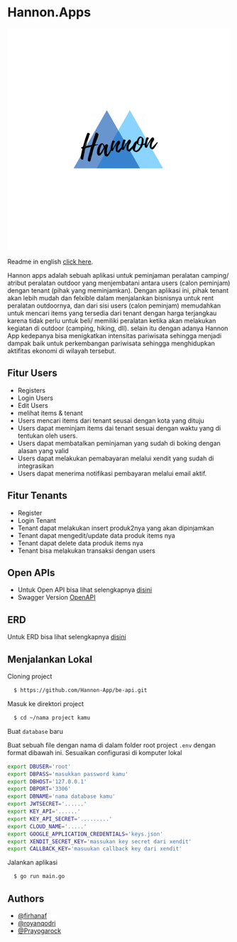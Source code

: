 
# Hannon.Apps

![Logo](https://github.com/Hannon-App/be-api/blob/main/Hannon.png)

Readme in english [click here](https://github.com/Hannon-App/be-api/blob/main/README_english.md).

Hannon apps adalah sebuah aplikasi untuk peminjaman peralatan camping/ atribut peralatan outdoor yang menjembatani antara users (calon peminjam) dengan tenant (pihak yang meminjamkan). Dengan aplikasi ini, pihak tenant akan lebih mudah dan felxible dalam menjalankan bisnisnya untuk rent peralatan outdoornya, dan dari sisi users (calon peminjam) memudahkan untuk mencari items yang tersedia dari tenant dengan harga terjangkau karena tidak perlu untuk beli/ memiliki peralatan ketika akan melakukan kegiatan di outdoor (camping, hiking, dll). selain itu dengan adanya Hannon App kedepanya bisa menigkatkan intensitas pariwisata sehingga menjadi dampak baik untuk perkembangan pariwisata sehingga menghidupkan aktifitas ekonomi di wilayah tersebut.


## Fitur Users 

- Registers
- Login Users
- Edit Users
- melihat items & tenant
- Users mencari items dari tenant seusai dengan kota yang dituju
- Users dapat meminjam items dai tenant sesuai dengan waktu yang di tentukan oleh users.
- Users dapat membatalkan peminjaman yang sudah di boking dengan alasan yang valid
- Users dapat melakukan pemabayaran melalui xendit yang sudah di integrasikan
- Users dapat menerima notifikasi pembayaran melalui email aktif.

## Fitur Tenants

- Register
- Login Tenant
- Tenant dapat melakukan insert produk2nya yang akan dipinjamkan
- Tenant dapat mengedit/update data produk items nya
- Tenant dapat delete data produk items nya
- Tenant bisa melakukan transaksi dengan users

## Open APIs

- Untuk Open API bisa lihat selengkapnya [disini](https://github.com/Hannon-App/be-api/blob/main/hannonapp-openAPI.yml)
- Swagger Version [OpenAPI](https://app.swaggerhub.com/apis/firhanaf/HannonApp/1.0.1)

## ERD

Untuk ERD bisa lihat selengkapnya [disini](https://app.diagrams.net/#G1vUnt4shuvShWc86VFJCGuL399IyZq0Bi)


## Menjalankan Lokal

Cloning project

```bash
  $ https://github.com/Hannon-App/be-api.git
```

Masuk ke direktori project

```bash
  $ cd ~/nama project kamu
```
Buat `database` baru

Buat sebuah file dengan nama di dalam folder root project `.env` dengan format dibawah ini. Sesuaikan configurasi di komputer lokal

```bash
export DBUSER='root'
export DBPASS='masukkan password kamu'
export DBHOST='127.0.0.1'
export DBPORT='3306'
export DBNAME='nama database kamu'
export JWTSECRET='......'
export KEY_API='......'
export KEY_API_SECRET='.........'
export CLOUD_NAME='.....'
export GOOGLE_APPLICATION_CREDENTIALS='keys.json'
export XENDIT_SECRET_KEY='massukan key secret dari xendit'
export CALLBACK_KEY='masuukan callback key dari xendit'
```

Jalankan aplikasi 

```bash
  $ go run main.go
```


## Authors

- [@firhanaf](https://github.com/firhanaf)
- [@royanqodri](https://github.com/royanqodri)
- [@Prayogarock](https://github.com/Prayogarock)

 
